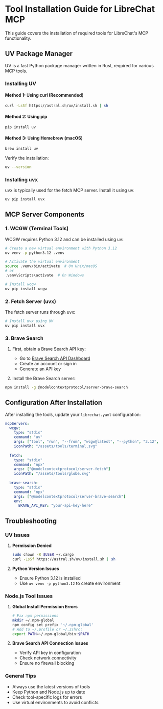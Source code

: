 # Tool Installation Guide for LibreChat MCP

This guide covers the installation of required tools for LibreChat's MCP functionality.

## UV Package Manager

UV is a fast Python package manager written in Rust, required for various MCP tools.

### Installing UV

#### Method 1: Using curl (Recommended)
```bash
curl -LsSf https://astral.sh/uv/install.sh | sh
```

#### Method 2: Using pip
```bash
pip install uv
```

#### Method 3: Using Homebrew (macOS)
```bash
brew install uv
```

Verify the installation:
```bash
uv --version
```

### Installing uvx

uvx is typically used for the fetch MCP server. Install it using uv:

```bash
uv pip install uvx
```

## MCP Server Components

### 1. WCGW (Terminal Tools)

WCGW requires Python 3.12 and can be installed using uv:

```bash
# Create a new virtual environment with Python 3.12
uv venv -p python3.12 .venv

# Activate the virtual environment
source .venv/bin/activate  # On Unix/macOS
# or
.venv\Scripts\activate  # On Windows

# Install wcgw
uv pip install wcgw
```

### 2. Fetch Server (uvx)

The fetch server runs through uvx:

```bash
# Install uvx using UV
uv pip install uvx
```

### 3. Brave Search

1. First, obtain a Brave Search API key:
   - Go to [Brave Search API Dashboard](https://brave.com/search/api/)
   - Create an account or sign in
   - Generate an API key

2. Install the Brave Search server:
```bash
npm install -g @modelcontextprotocol/server-brave-search
```

## Configuration After Installation

After installing the tools, update your `librechat.yaml` configuration:

```yaml
mcpServers:
  wcgw:
    type: "stdio"
    command: "uv"
    args: ["tool", "run", "--from", "wcgw@latest", "--python", "3.12", "wcgw_mcp"]
    iconPath: "/assets/tools/terminal.svg"
  
  fetch:
    type: "stdio"
    command: "npx"
    args: ["@modelcontextprotocol/server-fetch"]
    iconPath: "/assets/tools/globe.svg"
  
  brave-search:
    type: "stdio"
    command: "npx"
    args: ["@modelcontextprotocol/server-brave-search"]
    env:
      BRAVE_API_KEY: "your-api-key-here"
```

## Troubleshooting

### UV Issues
1. **Permission Denied**
   ```bash
   sudo chown -R $USER ~/.cargo
   curl -LsSf https://astral.sh/uv/install.sh | sh
   ```

2. **Python Version Issues**
   - Ensure Python 3.12 is installed
   - Use `uv venv -p python3.12` to create environment

### Node.js Tool Issues
1. **Global Install Permission Errors**
   ```bash
   # Fix npm permissions
   mkdir ~/.npm-global
   npm config set prefix '~/.npm-global'
   # Add to ~/.profile or ~/.zshrc:
   export PATH=~/.npm-global/bin:$PATH
   ```

2. **Brave Search API Connection Issues**
   - Verify API key in configuration
   - Check network connectivity
   - Ensure no firewall blocking

### General Tips
- Always use the latest versions of tools
- Keep Python and Node.js up to date
- Check tool-specific logs for errors
- Use virtual environments to avoid conflicts